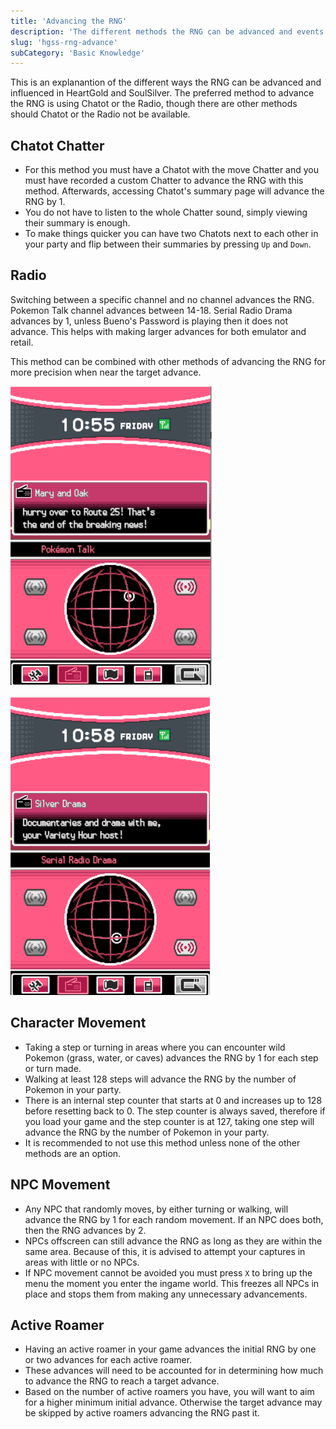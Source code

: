 ```yaml
---
title: 'Advancing the RNG'
description: 'The different methods the RNG can be advanced and events that influence the RNG'
slug: 'hgss-rng-advance'
subCategory: 'Basic Knowledge'
---
```


This is an explanantion of the different ways the RNG can be advanced and influenced in HeartGold and SoulSilver. The preferred method to advance the RNG is using Chatot or the Radio, though there are other methods should Chatot or the Radio not be available.

## Chatot Chatter

- For this method you must have a Chatot with the move Chatter and you must have recorded a custom Chatter to advance the RNG with this method. Afterwards, accessing Chatot's summary page will advance the RNG by 1.
- You do not have to listen to the whole Chatter sound, simply viewing their summary is enough.
- To make things quicker you can have two Chatots next to each other in your party and flip between their summaries by pressing `Up` and `Down`.

## Radio

Switching between a specific channel and no channel advances the RNG. Pokemon Talk channel advances between 14-18. Serial Radio Drama advances by 1, unless Bueno's Password is playing then it does not advance. This helps with making larger advances for both emulator and retail.

This method can be combined with other methods of advancing the RNG for more precision when near the target advance.

![Radio Station](../../images/HeartGold-SoulSilver/Advance-RNG/Radio.png)

![Radio Station](../../images/HeartGold-SoulSilver/Advance-RNG/Radio-2.png)

## Character Movement

- Taking a step or turning in areas where you can encounter wild Pokemon (grass, water, or caves) advances the RNG by 1 for each step or turn made.
- Walking at least 128 steps will advance the RNG by the number of Pokemon in your party.
- There is an internal step counter that starts at 0 and increases up to 128 before resetting back to 0. The step counter is always saved, therefore if you load your game and the step counter is at 127, taking one step will advance the RNG by the number of Pokemon in your party.
- It is recommended to not use this method unless none of the other methods are an option.

## NPC Movement

- Any NPC that randomly moves, by either turning or walking, will advance the RNG by 1 for each random movement. If an NPC does both, then the RNG advances by 2.
- NPCs offscreen can still advance the RNG as long as they are within the same area. Because of this, it is advised to attempt your captures in areas with little or no NPCs.
- If NPC movement cannot be avoided you must press `X` to bring up the menu the moment you enter the ingame world. This freezes all NPCs in place and stops them from making any unnecessary advancements.

## Active Roamer

- Having an active roamer in your game advances the initial RNG by one or two advances for each active roamer.
- These advances will need to be accounted for in determining how much to advance the RNG to reach a target advance.
- Based on the number of active roamers you have, you will want to aim for a higher minimum initial advance. Otherwise the target advance may be skipped by active roamers advancing the RNG past it.
